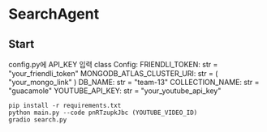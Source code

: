 # SearchAgent

## Start
config.py에 API_KEY 입력
class Config:
    FRIENDLI_TOKEN: str = "your_friendli_token"
    MONGODB_ATLAS_CLUSTER_URI: str = (
         "your_mongo_link"
    )
    DB_NAME: str = "team-13"
    COLLECTION_NAME: str = "guacamole"
    YOUTUBE_API_KEY: str = "your_youtube_api_key"



```
pip install -r requirements.txt
python main.py --code pnRTzupkJbc (YOUTUBE_VIDEO_ID)
gradio search.py
```
